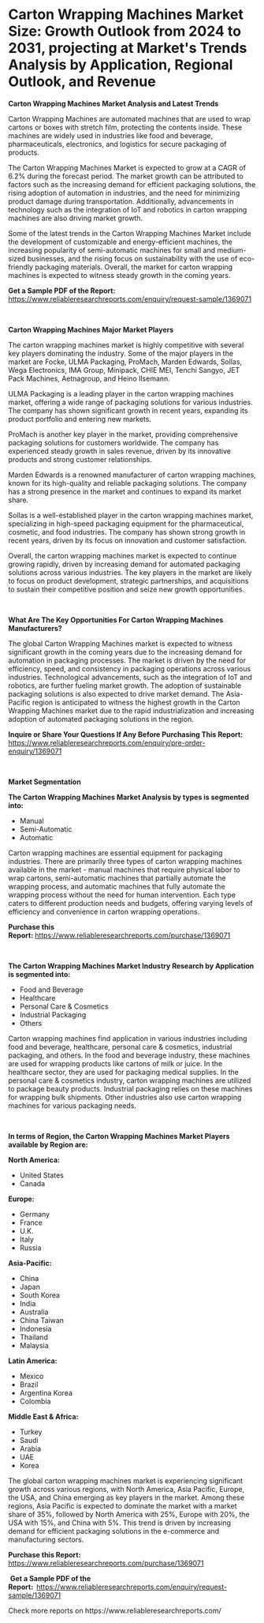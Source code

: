 <p><h1>Carton Wrapping Machines Market Size: Growth Outlook from 2024 to 2031, projecting at Market's Trends Analysis by Application, Regional Outlook, and Revenue</h1></p><p><strong>Carton Wrapping Machines Market Analysis and Latest Trends</strong></p>
<p><p>Carton Wrapping Machines are automated machines that are used to wrap cartons or boxes with stretch film, protecting the contents inside. These machines are widely used in industries like food and beverage, pharmaceuticals, electronics, and logistics for secure packaging of products.</p><p>The Carton Wrapping Machines Market is expected to grow at a CAGR of 6.2% during the forecast period. The market growth can be attributed to factors such as the increasing demand for efficient packaging solutions, the rising adoption of automation in industries, and the need for minimizing product damage during transportation. Additionally, advancements in technology such as the integration of IoT and robotics in carton wrapping machines are also driving market growth.</p><p>Some of the latest trends in the Carton Wrapping Machines Market include the development of customizable and energy-efficient machines, the increasing popularity of semi-automatic machines for small and medium-sized businesses, and the rising focus on sustainability with the use of eco-friendly packaging materials. Overall, the market for carton wrapping machines is expected to witness steady growth in the coming years.</p></p>
<p><strong>Get a Sample PDF of the Report:&nbsp;</strong> <a href="https://www.reliableresearchreports.com/enquiry/request-sample/1369071">https://www.reliableresearchreports.com/enquiry/request-sample/1369071</a></p>
<p>&nbsp;</p>
<p><strong>Carton Wrapping Machines Major Market Players</strong></p>
<p><p>The carton wrapping machines market is highly competitive with several key players dominating the industry. Some of the major players in the market are Focke, ULMA Packaging, ProMach, Marden Edwards, Sollas, Wega Electronics, IMA Group, Minipack, CHIE MEI, Tenchi Sangyo, JET Pack Machines, Aetnagroup, and Heino Ilsemann.</p><p>ULMA Packaging is a leading player in the carton wrapping machines market, offering a wide range of packaging solutions for various industries. The company has shown significant growth in recent years, expanding its product portfolio and entering new markets.</p><p>ProMach is another key player in the market, providing comprehensive packaging solutions for customers worldwide. The company has experienced steady growth in sales revenue, driven by its innovative products and strong customer relationships.</p><p>Marden Edwards is a renowned manufacturer of carton wrapping machines, known for its high-quality and reliable packaging solutions. The company has a strong presence in the market and continues to expand its market share.</p><p>Sollas is a well-established player in the carton wrapping machines market, specializing in high-speed packaging equipment for the pharmaceutical, cosmetic, and food industries. The company has shown strong growth in recent years, driven by its focus on innovation and customer satisfaction.</p><p>Overall, the carton wrapping machines market is expected to continue growing rapidly, driven by increasing demand for automated packaging solutions across various industries. The key players in the market are likely to focus on product development, strategic partnerships, and acquisitions to sustain their competitive position and seize new growth opportunities.</p></p>
<p>&nbsp;</p>
<p><strong>What Are The Key Opportunities For Carton Wrapping Machines Manufacturers?</strong></p>
<p><p>The global Carton Wrapping Machines market is expected to witness significant growth in the coming years due to the increasing demand for automation in packaging processes. The market is driven by the need for efficiency, speed, and consistency in packaging operations across various industries. Technological advancements, such as the integration of IoT and robotics, are further fueling market growth. The adoption of sustainable packaging solutions is also expected to drive market demand. The Asia-Pacific region is anticipated to witness the highest growth in the Carton Wrapping Machines market due to the rapid industrialization and increasing adoption of automated packaging solutions in the region.</p></p>
<p><strong>Inquire or Share Your Questions If Any Before Purchasing This Report:</strong> <a href="https://www.reliableresearchreports.com/enquiry/pre-order-enquiry/1369071">https://www.reliableresearchreports.com/enquiry/pre-order-enquiry/1369071</a></p>
<p>&nbsp;</p>
<p><strong>Market Segmentation</strong></p>
<p><strong>The Carton Wrapping Machines Market Analysis by types is segmented into:</strong></p>
<p><ul><li>Manual</li><li>Semi-Automatic</li><li>Automatic</li></ul></p>
<p><p>Carton wrapping machines are essential equipment for packaging industries. There are primarily three types of carton wrapping machines available in the market - manual machines that require physical labor to wrap cartons, semi-automatic machines that partially automate the wrapping process, and automatic machines that fully automate the wrapping process without the need for human intervention. Each type caters to different production needs and budgets, offering varying levels of efficiency and convenience in carton wrapping operations.</p></p>
<p><strong>Purchase this Report:&nbsp;</strong><a href="https://www.reliableresearchreports.com/purchase/1369071">https://www.reliableresearchreports.com/purchase/1369071</a></p>
<p>&nbsp;</p>
<p><strong>The Carton Wrapping Machines Market Industry Research by Application is segmented into:</strong></p>
<p><ul><li>Food and Beverage</li><li>Healthcare</li><li>Personal Care & Cosmetics</li><li>Industrial Packaging</li><li>Others</li></ul></p>
<p><p>Carton wrapping machines find application in various industries including food and beverage, healthcare, personal care & cosmetics, industrial packaging, and others. In the food and beverage industry, these machines are used for wrapping products like cartons of milk or juice. In the healthcare sector, they are used for packaging medical supplies. In the personal care & cosmetics industry, carton wrapping machines are utilized to package beauty products. Industrial packaging relies on these machines for wrapping bulk shipments. Other industries also use carton wrapping machines for various packaging needs.</p></p>
<p>&nbsp;</p>
<p><strong>In terms of Region, the Carton Wrapping Machines Market Players available by Region are:</strong></p>
<p>
    <p> <strong> North America: </strong>
        <ul>
            <li>United States</li>
            <li>Canada</li>
        </ul>
        </p> 
    <p> <strong> Europe: </strong>
        <ul>
            <li>Germany</li>
            <li>France</li>
            <li>U.K.</li>
            <li>Italy</li>
            <li>Russia</li>
        </ul>
        </p> 
    <p> <strong> Asia-Pacific: </strong>
        <ul>
            <li>China</li>
            <li>Japan</li>
            <li>South Korea</li>
            <li>India</li>
            <li>Australia</li>
            <li>China Taiwan</li>
            <li>Indonesia</li>
            <li>Thailand</li>
            <li>Malaysia</li>
        </ul>
        </p> 
    <p> <strong> Latin America: </strong>
        <ul>
            <li>Mexico</li>
            <li>Brazil</li>
            <li>Argentina Korea</li>
            <li>Colombia</li>
        </ul>
        </p> 
    <p> <strong> Middle East & Africa: </strong>
        <ul>
            <li>Turkey</li>
            <li>Saudi</li>
            <li>Arabia</li>
            <li>UAE</li>
            <li>Korea</li>
        </ul>
    </p>
    </p>
<p><p>The global carton wrapping machines market is experiencing significant growth across various regions, with North America, Asia Pacific, Europe, the USA, and China emerging as key players in the market. Among these regions, Asia Pacific is expected to dominate the market with a market share of 35%, followed by North America with 25%, Europe with 20%, the USA with 15%, and China with 5%. This trend is driven by increasing demand for efficient packaging solutions in the e-commerce and manufacturing sectors.</p></p>
<p><strong>Purchase this Report: </strong><a href="https://www.reliableresearchreports.com/purchase/1369071">https://www.reliableresearchreports.com/purchase/1369071</a></p>
<p>&nbsp;<strong>Get a Sample PDF of the Report:&nbsp;&nbsp;</strong><a href="https://www.reliableresearchreports.com/enquiry/request-sample/1369071">https://www.reliableresearchreports.com/enquiry/request-sample/1369071</a></p>
<p><strong></strong></p>
<p>Check more reports on https://www.reliableresearchreports.com/</p>